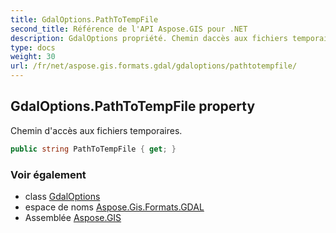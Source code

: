 ```yaml
---
title: GdalOptions.PathToTempFile
second_title: Référence de l'API Aspose.GIS pour .NET
description: GdalOptions propriété. Chemin daccès aux fichiers temporaires.
type: docs
weight: 30
url: /fr/net/aspose.gis.formats.gdal/gdaloptions/pathtotempfile/
---
```

## GdalOptions.PathToTempFile property

Chemin d'accès aux fichiers temporaires.

```csharp
public string PathToTempFile { get; }
```

### Voir également

* class [GdalOptions](../)
* espace de noms [Aspose.Gis.Formats.GDAL](../../gdaloptions/)
* Assemblée [Aspose.GIS](../../../)


